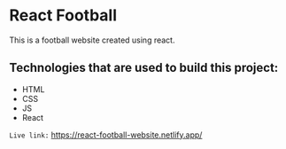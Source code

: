 # React Football
This is a football website created using react.

## Technologies that are used to build this project:
- HTML
- CSS
- JS 
- React

`Live link:` https://react-football-website.netlify.app/